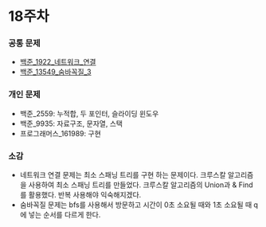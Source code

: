 # 18주차

### 공통 문제
  - [백준_1922_네트워크_연결](https://www.acmicpc.net/problem/1922) 
  - [백준_13549_숨바꼭질_3](https://www.acmicpc.net/problem/13549)


### 개인 문제
  - 백준_2559: 누적합, 두 포인터, 슬라이딩 윈도우
  - 백준_9935: 자료구조, 문자열, 스택
  - 프로그래머스_161989: 구현

### 소감
  - 네트워크 연결 문제는 최소 스패닝 트리를 구현 하는 문제이다. 크루스칼 알고리즘을 사용하여 최소 스패닝 트리를 만들었다. 크루스칼 알고리즘의 Union과 & Find를 활용했다. 반복 사용해야 익숙해지겠다.
  - 숨바꼭질 문제는 bfs를 사용해서 방문하고 시간이 0초 소요될 때와 1초 소요될 때 q에 넣는 순서를 다르게 한다.
